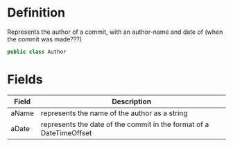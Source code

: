 # Definition

Represents the author of a commit, with an author-name and date of (when the commit was made???)

```c#
public class Author
```

# Fields

| Field      |    Description                                                                 |
| ----- | ------------------------------------------------------------------- |
| aName | represents the name of the author as a string                       |
| aDate | represents the date of the commit in the format of a DateTimeOffset |






